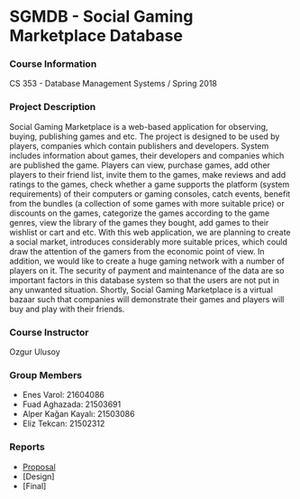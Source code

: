 # SGMDB - Social Gaming Marketplace Database

### Course Information

CS 353 - Database Management Systems / Spring 2018

### Project Description

  Social Gaming Marketplace is a web-based application for observing, buying, publishing games and etc. The project is designed to be used by players, companies which contain publishers and developers. System includes information about games, their developers and companies which are published the game. Players can view, purchase games, add other players to their friend list, invite them to the games, make reviews and add ratings to the games, check whether a game supports the platform (system requirements) of their computers or gaming consoles, catch events, benefit from the bundles (a collection of some games with more suitable price) or discounts on the games, categorize the games according to the game genres, view the library of the games they bought, add games to their wishlist or cart and etc.
  With this web application, we are planning to create a social market, introduces considerably more suitable prices, which could draw the attention of the gamers from the economic point of view. In addition, we would like to create a huge gaming network with a number of players on it. The security of payment and maintenance of the data are so important factors in this database system so that the users are not put in any unwanted situation.
  Shortly, Social Gaming Marketplace is a virtual bazaar such that companies will demonstrate their games and players will buy and play with their friends.

### Course Instructor

Ozgur Ulusoy

### Group Members

* Enes Varol: 21604086
* Fuad Aghazada: 21503691
* Alper Kağan Kayalı: 21503086
* Eliz Tekcan: 21502312

### Reports

* [Proposal](https://drive.google.com/open?id=1s8QaVDDs9bvBjcTgf0m1TwTiGquKl0eL)
* [Design]
* [Final] 
